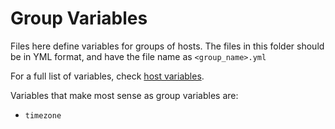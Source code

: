 # Group Variables

Files here define variables for groups of hosts. The files in this folder should be in YML format, and have the file name as `<group_name>.yml`

For a full list of variables, check [host variables](../docs/host_vars.md).

Variables that make most sense as group variables are:
- `timezone`